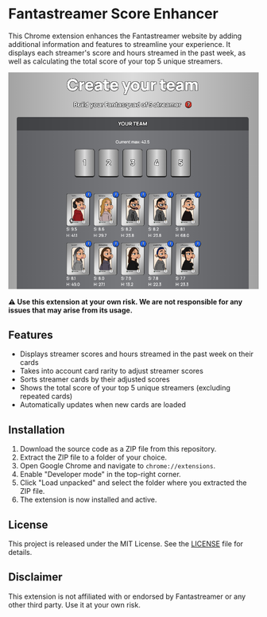 # Fantastreamer Score Enhancer

This Chrome extension enhances the Fantastreamer website by adding additional information and features to streamline your experience. It displays each streamer's score and hours streamed in the past week, as well as calculating the total score of your top 5 unique streamers.

![Demo](https://raw.githubusercontent.com/scilla/fanta-info/master/demo.png)

**⚠️ Use this extension at your own risk. We are not responsible for any issues that may arise from its usage.**

## Features

- Displays streamer scores and hours streamed in the past week on their cards
- Takes into account card rarity to adjust streamer scores
- Sorts streamer cards by their adjusted scores
- Shows the total score of your top 5 unique streamers (excluding repeated cards)
- Automatically updates when new cards are loaded

## Installation

1. Download the source code as a ZIP file from this repository.
2. Extract the ZIP file to a folder of your choice.
3. Open Google Chrome and navigate to `chrome://extensions`.
4. Enable "Developer mode" in the top-right corner.
5. Click "Load unpacked" and select the folder where you extracted the ZIP file.
6. The extension is now installed and active.

## License

This project is released under the MIT License. See the [LICENSE](LICENSE) file for details.

## Disclaimer

This extension is not affiliated with or endorsed by Fantastreamer or any other third party. Use it at your own risk.
